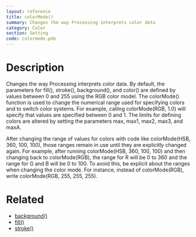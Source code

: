 ```yaml
---
layout: reference
title: colorMode()
summary: Changes the way Processing interprets color data
category: Color
section: Setting
code: colormode.pde
---
```


# Description

Changes the way Processing interprets color data. By default, the parameters for fill(), stroke(), background(), and color() are defined by values between 0 and 255 using the RGB color model. The colorMode() function is used to change the numerical range used for specifying colors and to switch color systems. For example, calling colorMode(RGB, 1.0) will specify that values are specified between 0 and 1. The limits for defining colors are altered by setting the parameters max, max1, max2, max3, and maxA.

After changing the range of values for colors with code like colorMode(HSB, 360, 100, 100), those ranges remain in use until they are explicitly changed again. For example, after running colorMode(HSB, 360, 100, 100) and then changing back to colorMode(RGB), the range for R will be 0 to 360 and the range for G and B will be 0 to 100. To avoid this, be explicit about the ranges when changing the color mode. For instance, instead of colorMode(RGB), write colorMode(RGB, 255, 255, 255). 
# Related

- [background()](background.html)
- [fill()](fill.html)
- [stroke()](stroke.html)
